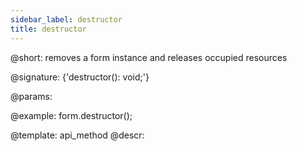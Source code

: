 ```yaml
---
sidebar_label: destructor
title: destructor
---          
```


@short: removes a form instance and releases occupied resources

@signature: {'destructor(): void;'}

@params:

@example:
form.destructor();

@template: api_method
@descr:

